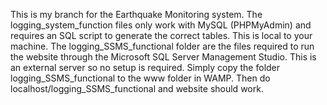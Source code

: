 This is my branch for the Earthquake Monitoring system. The logging_system_function files only work with MySQL (PHPMyAdmin) and requires an SQL script to generate the correct tables. This is local to your machine. The logging_SSMS_functional folder are the files required to run the website through the Microsoft SQL Server Management Studio. This is an external server so no setup is required. Simply copy the folder logging_SSMS_functional to the www folder in WAMP. Then do localhost/logging_SSMS_functional and website should work.
